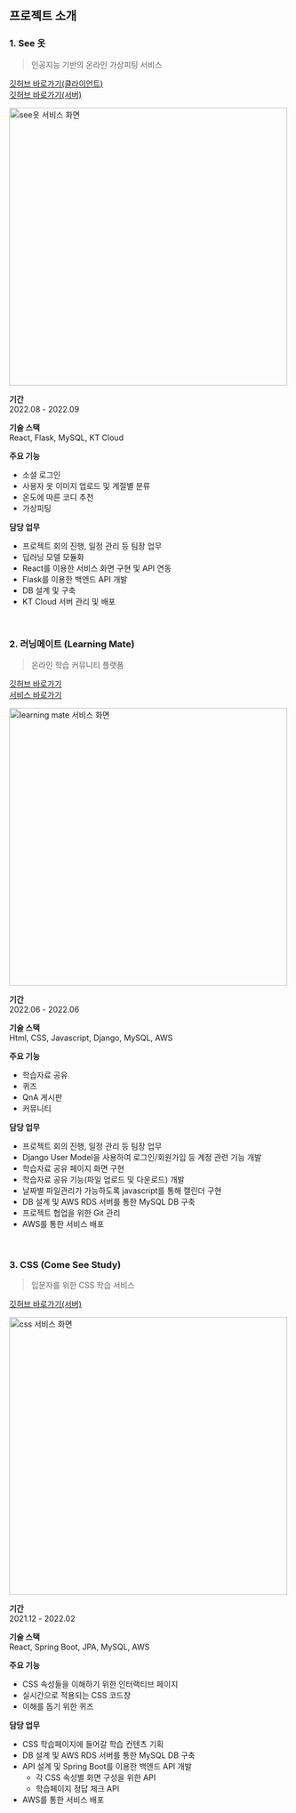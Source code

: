 ## 프로젝트 소개
### 1. See 옷
> 인공지능 기반의 온라인 가상피팅 서비스  

[깃허브 바로가기(클라이언트)](https://github.com/eleeje97/seeot-client)  
[깃허브 바로가기(서버)](https://github.com/eleeje97/seeot-server)  

<img width="500" alt="see옷 서비스 화면" src="https://user-images.githubusercontent.com/45222668/200360753-5e4575dd-1bc4-4148-a4c3-d7a701592b04.png">

**기간**  
2022.08 - 2022.09

**기술 스택**  
React, Flask, MySQL, KT Cloud

**주요 기능**  
* 소셜 로그인
* 사용자 옷 이미지 업로드 및 계절별 분류
* 온도에 따른 코디 추천
* 가상피팅

**담당 업무**
* 프로젝트 회의 진행, 일정 관리 등 팀장 업무
* 딥러닝 모델 모듈화
* React를 이용한 서비스 화면 구현 및 API 연동
* Flask를 이용한 백엔드 API 개발
* DB 설계 및 구축
* KT Cloud 서버 관리 및 배포

<br>

### 2. 러닝메이트 (Learning Mate)
> 온라인 학습 커뮤니티 플랫폼  

[깃허브 바로가기](https://github.com/eleeje97/learning-mate)  
[서비스 바로가기](http://ec2-3-37-165-240.ap-northeast-2.compute.amazonaws.com:8080/dailyclass/classmaterial)  

<img width="500" alt="learning mate 서비스 화면" src="https://user-images.githubusercontent.com/45222668/200371252-19833b5e-8d19-49b3-9096-d6e1f740ddae.png">

**기간**  
2022.06 - 2022.06

**기술 스택**  
Html, CSS, Javascript, Django, MySQL, AWS  

**주요 기능**  
* 학습자료 공유
* 퀴즈
* QnA 게시판
* 커뮤니티

**담당 업무**
* 프로젝트 회의 진행, 일정 관리 등 팀장 업무
* Django User Model을 사용하여 로그인/회원가입 등 계정 관련 기능 개발
* 학습자료 공유 페이지 화면 구현
* 학습자료 공유 기능(파일 업로드 및 다운로드) 개발
* 날짜별 파일관리가 가능하도록 javascript를 통해 캘린더 구현
* DB 설계 및 AWS RDS 서버를 통한 MySQL DB 구축
* 프로젝트 협업을 위한 Git 관리
* AWS를 통한 서비스 배포

<br>

### 3. CSS (Come See Study) 
> 입문자를 위한 CSS 학습 서비스  

[깃허브 바로가기(서버)](https://github.com/eleeje97/ComeSeeStudy-server)  

<img width="500" alt="css 서비스 화면" src="https://user-images.githubusercontent.com/45222668/200371252-19833b5e-8d19-49b3-9096-d6e1f740ddae.png">

**기간**  
2021.12 - 2022.02

**기술 스택**  
React, Spring Boot, JPA, MySQL, AWS  

**주요 기능**  
* CSS 속성들을 이해하기 위한 인터랙티브 페이지
* 실시간으로 적용되는 CSS 코드창
* 이해를 돕기 위한 퀴즈

**담당 업무**
* CSS 학습페이지에 들어갈 학습 컨텐츠 기획
* DB 설계 및 AWS RDS 서버를 통한 MySQL DB 구축
* API 설계 및 Spring Boot를 이용한 백엔드 API 개발
  * 각 CSS 속성별 화면 구성을 위한 API
  * 학습페이지 정답 체크 API
* AWS를 통한 서비스 배포



<!-- ![Anurag's GitHub stats](https://github-readme-stats.vercel.app/api?username=eleeje97&show_icons=true&count_private=true&disable_animations=true&include_all_commits=true&theme=vue) -->
